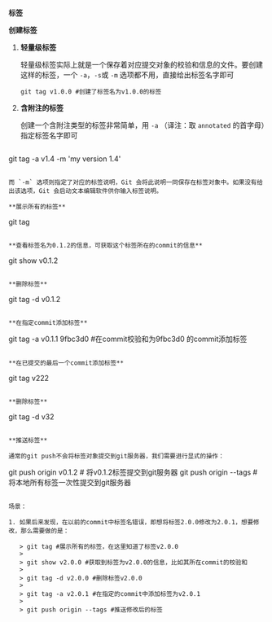 **标签**

 **创建标签**

1. **轻量级标签**

   轻量级标签实际上就是一个保存着对应提交对象的校验和信息的文件。要创建这样的标签，一个 `-a`，`-s`或 `-m` 选项都不用，直接给出标签名字即可

   ```
   git tag v1.0.0 #创建了标签名为v1.0.0的标签
   ```

2. **含附注的标签**

   创建一个含附注类型的标签非常简单，用 `-a` （译注：取 `annotated` 的首字母）指定标签名字即可

   ```
git tag -a v1.4 -m 'my version 1.4'
   ```
   
   而 `-m` 选项则指定了对应的标签说明，Git 会将此说明一同保存在标签对象中。如果没有给出该选项，Git 会启动文本编辑软件供你输入标签说明。

**展示所有的标签**

```
git tag 
```

**查看标签名为0.1.2的信息，可获取这个标签所在的commit的信息**

```
git show v0.1.2 
```

**删除标签**

```
git tag -d v0.1.2
```

**在指定commit添加标签**

```
git tag -a v0.1.1 9fbc3d0  #在commit校验和为9fbc3d0  的commit添加标签
```

**在已提交的最后一个commit添加标签**

```
git tag v222
```

**删除标签**

```
git tag -d v32
```

**推送标签**

通常的git push不会将标签对象提交到git服务器，我们需要进行显式的操作：

```
git push origin v0.1.2 # 将v0.1.2标签提交到git服务器 
git push origin --tags # 将本地所有标签一次性提交到git服务器
```

场景：

1. 如果后来发现，在以前的commit中标签名错误，即想将标签2.0.0修改为2.0.1，想要修改，那么需要做的是：

   > git tag #展示所有的标签，在这里知道了标签v2.0.0
   >
   > git show v2.0.0 #获取到标签为v2.0.0的信息，比如其所在commit的校验和
   >
   > git tag -d v2.0.0 #删除标签v2.0.0
   >
   > git tag -a v2.0.1 #在指定的commit中添加标签为v2.0.1
   >
   > git push origin --tags #推送修改后的标签
